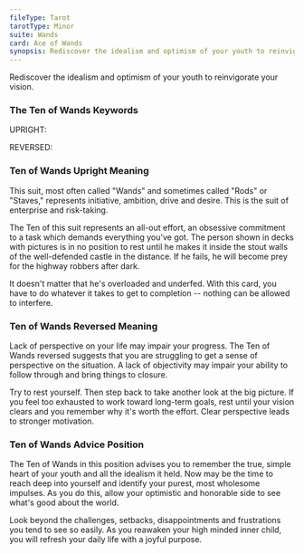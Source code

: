 ```yaml
---
fileType: Tarot
tarotType: Minor
suite: Wands
card: Ace of Wands
synopsis: Rediscover the idealism and optimism of your youth to reinvigorate your vision.
---
```

Rediscover the idealism and optimism of your youth to reinvigorate your vision.

### The Ten of Wands Keywords

UPRIGHT: 

REVERSED: 

### Ten of Wands Upright Meaning

This suit, most often called "Wands" and sometimes called "Rods" or "Staves," represents initiative, ambition, drive and desire. This is the suit of enterprise and risk-taking.

The Ten of this suit represents an all-out effort, an obsessive commitment to a task which demands everything you've got. The person shown in decks with pictures is in no position to rest until he makes it inside the stout walls of the well-defended castle in the distance. If he fails, he will become prey for the highway robbers after dark.

It doesn't matter that he's overloaded and underfed. With this card, you have to do whatever it takes to get to completion -- nothing can be allowed to interfere.

### Ten of Wands Reversed Meaning

Lack of perspective on your life may impair your progress. The Ten of Wands reversed suggests that you are struggling to get a sense of perspective on the situation. A lack of objectivity may impair your ability to follow through and bring things to closure.

Try to rest yourself. Then step back to take another look at the big picture. If you feel too exhausted to work toward long-term goals, rest until your vision clears and you remember why it's worth the effort. Clear perspective leads to stronger motivation.

### Ten of Wands Advice Position

The Ten of Wands in this position advises you to remember the true, simple heart of your youth and all the idealism it held. Now may be the time to reach deep into yourself and identify your purest, most wholesome impulses. As you do this, allow your optimistic and honorable side to see what's good about the world.

Look beyond the challenges, setbacks, disappointments and frustrations you tend to see so easily. As you reawaken your high minded inner child, you will refresh your daily life with a joyful purpose.
